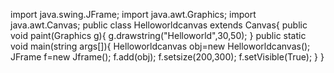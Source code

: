import java.swing.JFrame;
import java.awt.Graphics;
import java.awt.Canvas;
public class Helloworldcanvas extends Canvas{
    public void paint(Graphics g){
        g.drawstring("Helloworld",30,50);
    }
    public static void main(string args[]){
        Helloworldcanvas obj=new Helloworldcanvas();
        JFrame f=new Jframe();
        f.add(obj);
        f.setsize(200,300);
        f.setVisible(True);
    }
}
